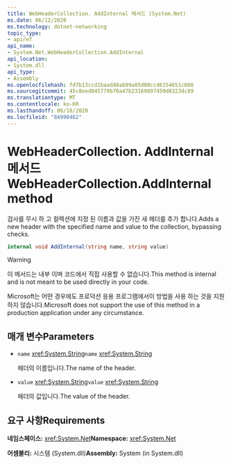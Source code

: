 ```yaml
---
title: WebHeaderCollection. AddInternal 메서드 (System.Net)
ms.date: 06/12/2020
ms.technology: dotnet-networking
topic_type:
- apiref
api_name:
- System.Net.WebHeaderCollection.AddInternal
api_location:
- System.dll
api_type:
- Assembly
ms.openlocfilehash: fd7b13ccd1baad48ab99a85d80ccd6154651c608
ms.sourcegitcommit: 45c8eed045779b70a47b23169897459d0323dc89
ms.translationtype: MT
ms.contentlocale: ko-KR
ms.lasthandoff: 06/18/2020
ms.locfileid: "84990462"
---
```

# <a name="webheadercollectionaddinternal-method"></a><span data-ttu-id="6e4b7-102">WebHeaderCollection. AddInternal 메서드</span><span class="sxs-lookup"><span data-stu-id="6e4b7-102">WebHeaderCollection.AddInternal method</span></span>

<span data-ttu-id="6e4b7-103">검사를 무시 하 고 컬렉션에 지정 된 이름과 값을 가진 새 헤더를 추가 합니다.</span><span class="sxs-lookup"><span data-stu-id="6e4b7-103">Adds a new header with the specified name and value to the collection, bypassing checks.</span></span>

```csharp
internal void AddInternal(string name, string value)
```

> [!WARNING]
> <span data-ttu-id="6e4b7-104">이 메서드는 내부 이며 코드에서 직접 사용할 수 없습니다.</span><span class="sxs-lookup"><span data-stu-id="6e4b7-104">This method is internal and is not meant to be used directly in your code.</span></span>
>
> <span data-ttu-id="6e4b7-105">Microsoft는 어떤 경우에도 프로덕션 응용 프로그램에서이 방법을 사용 하는 것을 지원 하지 않습니다.</span><span class="sxs-lookup"><span data-stu-id="6e4b7-105">Microsoft does not support the use of this method in a production application under any circumstance.</span></span>

## <a name="parameters"></a><span data-ttu-id="6e4b7-106">매개 변수</span><span class="sxs-lookup"><span data-stu-id="6e4b7-106">Parameters</span></span>

- <span data-ttu-id="6e4b7-107">`name` <xref:System.String></span><span class="sxs-lookup"><span data-stu-id="6e4b7-107">`name` <xref:System.String></span></span>

  <span data-ttu-id="6e4b7-108">헤더의 이름입니다.</span><span class="sxs-lookup"><span data-stu-id="6e4b7-108">The name of the header.</span></span>

- <span data-ttu-id="6e4b7-109">`value` <xref:System.String></span><span class="sxs-lookup"><span data-stu-id="6e4b7-109">`value` <xref:System.String></span></span>

  <span data-ttu-id="6e4b7-110">헤더의 값입니다.</span><span class="sxs-lookup"><span data-stu-id="6e4b7-110">The value of the header.</span></span>

## <a name="requirements"></a><span data-ttu-id="6e4b7-111">요구 사항</span><span class="sxs-lookup"><span data-stu-id="6e4b7-111">Requirements</span></span>

<span data-ttu-id="6e4b7-112">**네임스페이스:** <xref:System.Net></span><span class="sxs-lookup"><span data-stu-id="6e4b7-112">**Namespace:** <xref:System.Net></span></span>

<span data-ttu-id="6e4b7-113">**어셈블리:** 시스템 (System.dll)</span><span class="sxs-lookup"><span data-stu-id="6e4b7-113">**Assembly:** System (in System.dll)</span></span>
